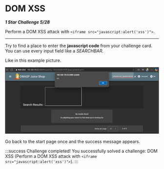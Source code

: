 # DOM XSS

***1 Star Challenge 5/28***

Perform a DOM XSS attack with `<iframe src="javascript:alert('xss')">`.

---

Try to find a place to enter the **javascript code** from your challenge card.
You can use every input field like a *SEARCHBAR*.

Like in this example picture.

![dom_xss.png](../img/dom_xss.png)

Go back to the start page once and the success message appears.

:::success Challenge completed!
You successfully solved a challenge: DOM XSS (Perform a DOM XSS attack with `<iframe src="javascript:alert('xss')">`).
:::
